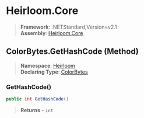 # Heirloom.Core

> **Framework**: .NETStandard,Version=v2.1  
> **Assembly**: [Heirloom.Core][0]

## ColorBytes.GetHashCode (Method)

> **Namespace**: [Heirloom][0]  
> **Declaring Type**: [ColorBytes][1]

### GetHashCode()

```cs
public int GetHashCode()
```

> **Returns** - `int`

[0]: ../../../Heirloom.Core.md
[1]: ../ColorBytes.md
